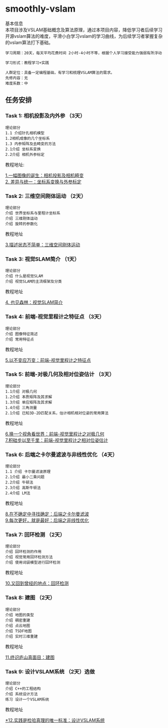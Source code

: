 # smoothly-vslam
基本信息 \
本项目涉及VSLAM基础概念及算法原理，通过本项目内容，降低学习者后续学习开源vslam算法的难度，平滑小白学习vslam的学习曲线，为后续学习者掌握复杂的vslam算法打下基础。

    学习周期：20天，每天平均花费时间 2小时-4小时不等，根据个人学习接受能力强弱有所浮动

    学习形式：教程学习+实践

    人群定位：具备一定编程基础，有学习和梳理VSLAM算法的需求。
    先修内容：无
    难度系数：中

## 任务安排

### Task 1: 相机投影及内外参 （3天）

    
    理论部分
    1.1 介绍针孔相机模型
    1.2相机成像的几个坐标系
    1.3 内参矩阵及去畸变的方法
    2.1介绍 坐标系变换
    2.2介绍 相机外参标定
教程地址:

 [1.一幅图像的诞生：相机投影及相机畸变](https://www.yuque.com/u1507140/vslam-hmh/ogc8v31hbzb6efy8) \
 [2. 差异与统一：坐标系变换与外参标定](https://www.yuque.com/u1507140/vslam-hmh/csqub9k4nax99i19)


### Task 2: 三维空间刚体运动 （2天）
    理论部分
    介绍 世界坐标系与里程计坐标系
    介绍 三维刚体运动
    介绍 旋转的参数化

教程地址

[3.描述状态不简单：三维空间刚体运动](https://www.yuque.com/u1507140/vslam-hmh/pn5az0nwigy51f25)


### Task 3: 视觉SLAM简介 （1天）
    理论部分
    介绍 什么是视觉SLAM
    介绍 视觉SLAM的主流框架及分类

教程地址

[4. 也见森林：视觉SLAM简介](https://www.yuque.com/u1507140/vslam-hmh/xkqtacgm3gg6crk5)


### Task 4: 前端-视觉里程计之特征点 （3天）
    理论部分
    介绍 图像特征简述
    介绍 常用特征点

教程地址

[5.以不变应万变：前端-视觉里程计之特征点](https://www.yuque.com/u1507140/vslam-hmh/rcvyw38lhgchkb6g)

### Task 5: 前端-对极几何及相对位姿估计 （3天）
    理论部分
    1.1介绍 对极几何
    1.2介绍 本质矩阵及其求解
    1.3介绍 单应矩阵及其求解
    1.4介绍 三角测量
    2.1介绍 已知3D-2D匹配关系，估计相机相对位姿的常用算法

教程地址

[6.换一个视角看世界：前端-视觉里程计之对极几何](https://www.yuque.com/u1507140/vslam-hmh/yu9032oczfnbnr2y) \
[7.积硅步以至千里：前端-视觉里程计之相对位姿估计](https://www.yuque.com/u1507140/vslam-hmh/lusyrekv9r5g0q4n)



### Task 6: 后端之卡尔曼滤波与非线性优化 （4天）
    理论部分
    1.1 介绍 卡尔曼滤波原理
    2.1介绍 最小二乘问题
    2.2介绍 牛顿法
    2.3介绍 高斯牛顿法
    2.4介绍 LM法

教程地址

[8.在不确定中寻找确定：后端之卡尔曼滤波](https://www.yuque.com/u1507140/vslam-hmh/fsblfmf5te9egulq) \
[9.每次更好，就是最好：后端之非线性优化](https://www.yuque.com/u1507140/vslam-hmh/swh0g4a0t452pwux)


### Task 7: 回环检测 （2天）
    理论部分
    介绍 回环检测的作用
    介绍 视觉常用回环检测方法
    介绍 使用词袋模型进行回环检测

教程地址

[10.又回到曾经的地点：回环检测](https://www.yuque.com/u1507140/vslam-hmh/mrx3a5aotqr412qe)

### Task 8: 建图 （2天）
    理论部分
    介绍 地图的类型
    介绍 稠密重建
    介绍 点云地图
    介绍 TSDF地图
    介绍 实时三维重建

教程地址

[11.终识庐山真面目：建图](https://www.yuque.com/u1507140/vslam-hmh/ow0woydmogl8wc6n)

### Task 9: 设计VSLAM系统 （2天）选做
    理论部分
    介绍 C++的工程结构
    介绍 系统设计方法
    练习 设计一个VSLAM系统

教程地址

[*12.实践是检验真理的唯一标准：设计VSLAM系统](https://www.yuque.com/u1507140/vslam-hmh/cgl78erifda00hge)